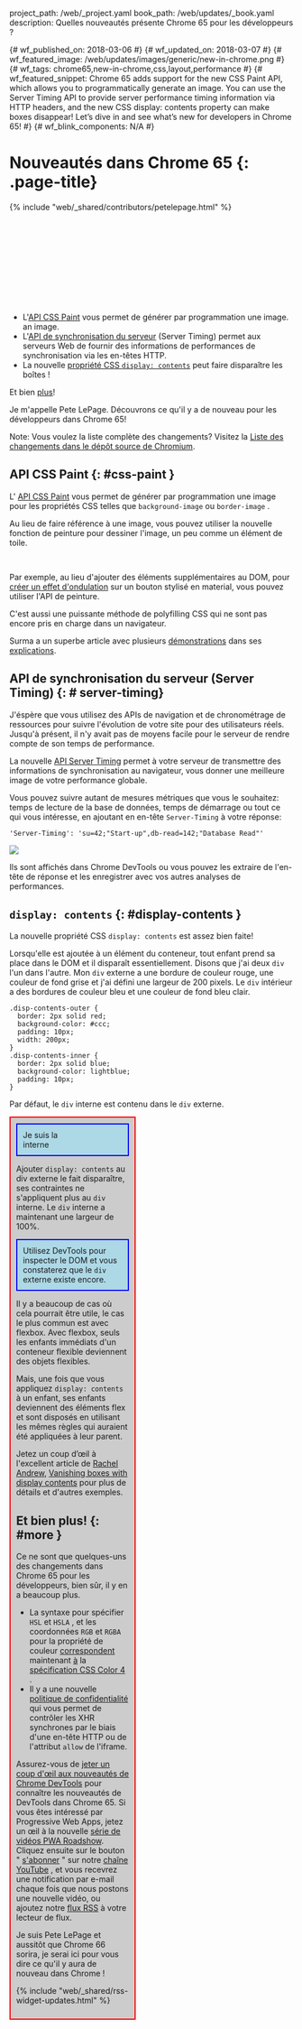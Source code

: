 project_path: /web/_project.yaml
book_path: /web/updates/_book.yaml
description: Quelles nouveautés présente Chrome 65 pour les développeurs ?

{# wf_published_on: 2018-03-06 #} {# wf_updated_on: 2018-03-07 #} {#
wf_featured_image: /web/updates/images/generic/new-in-chrome.png #} {# wf_tags:
chrome65,new-in-chrome,css,layout,performance #} {# wf_featured_snippet: Chrome
65 adds support for the new CSS Paint API, which allows you to programmatically
generate an image. You can use the Server Timing API to provide server
performance timing information via HTTP headers, and the new CSS display:
contents property can make boxes disappear! Let’s dive in and see what’s new for
developers in Chrome 65! #} {# wf_blink_components: N/A #}

# Nouveautés dans Chrome 65 {: .page-title}

{% include "web/_shared/contributors/petelepage.html" %}

<div class="clearfix"></div>

<div class="video-wrapper">
  <iframe class="devsite-embedded-youtube-video" data-video-id="_W4GSpoSOZI"
data-autohide="1" data-showinfo="0" frameborder="0" allowfullscreen>
  </iframe>
</div>

- L'[API CSS Paint](#css-paint) vous permet de générer par programmation une
image. an image.
- L'[API de synchronisation du serveur](#server-timing) (Server Timing) permet
aux serveurs Web de fournir des informations de performances de synchronisation
via les en-têtes HTTP.
- La nouvelle [propriété CSS `display: contents`](#display-contents) peut faire
disparaître les boîtes !

Et bien [plus](#more)!

Je m'appelle Pete LePage. Découvrons ce qu'il y a de nouveau pour les
développeurs dans Chrome 65!

<div class="clearfix"></div>

Note: Vous voulez la liste complète des changements? Visitez la [Liste des
changements dans le dépôt source de
Chromium](https://chromium.googlesource.com/chromium/src/+log/64.0.3282.140..65.0.3325.146).

## API CSS Paint {: #css-paint }

L' [API CSS Paint](https://www.w3.org/TR/css-paint-api-1/) vous permet de
générer par programmation une image pour les propriétés CSS telles que
`background-image` ou `border-image` .

Au lieu de faire référence à une image, vous pouvez utiliser la nouvelle
fonction de peinture pour dessiner l'image, un peu comme un élément de toile.

<pre class="prettyprint"> <style>   .myElem { background-image:
<b>paint(checkerboard);</b> } </style> <script>
<b>CSS.paintWorklet.addModule('checkerboard.js');</b> </script> </pre>

Par exemple, au lieu d'ajouter des éléments supplémentaires au DOM, pour [créer
un effet d'ondulation](/web/updates/2018/01/paintapi#use_cases) sur un bouton
stylisé en material, vous pouvez utiliser l'API de peinture.

C'est aussi une puissante méthode de polyfilling CSS qui ne sont pas encore pris
en charge dans un navigateur.

Surma a un superbe article avec plusieurs
[démonstrations](https://googlechromelabs.github.io/houdini-samples/paint-worklet/checkerboard/)
dans ses [explications](/web/updates/2018/01/paintapi).

## API de synchronisation du serveur (Server Timing) {: # server-timing}

J'éspère que vous utilisez des APIs de navigation et de chronométrage de
ressources pour suivre l'évolution de votre site pour des utilisateurs réels.
Jusqu'à présent, il n'y avait pas de moyens facile pour le serveur de rendre
compte de son temps de performance.

La nouvelle [API Server Timing](https://w3c.github.io/server-timing/) permet à
votre serveur de transmettre des informations de synchronisation au navigateur,
vous donner une meilleure image de votre performance globale.

Vous pouvez suivre autant de mesures métriques que vous le souhaitez: temps de
lecture de la base de données, temps de démarrage ou tout ce qui vous intéresse,
en ajoutant en en-tête `Server-Timing` à votre réponse:

```
'Server-Timing': 'su=42;"Start-up",db-read=142;"Database Read"'
```

<img
src="https://github.com/google/WebFundamentals/blob/master/web/updates/images/2018/03/nic65-server-timing-devtools.png?raw=true"
class="attempt-right">

Ils sont affichés dans Chrome DevTools ou vous pouvez les extraire de l'en-tête
de réponse et les enregistrer avec vos autres analyses de performances.

<div class="clearfix"></div>

## `display: contents` {: #display-contents }

La nouvelle propriété CSS `display: contents` est assez bien faite!

Lorsqu'elle est ajoutée à un élément du conteneur, tout enfant prend sa place
dans le DOM et il disparaît essentiellement. Disons que j'ai deux `div` l'un
dans l'autre. Mon `div` externe a une bordure de couleur rouge, une couleur de
fond grise et j'ai défini une largeur de 200 pixels. Le `div` intérieur a des
bordures de couleur bleu et une couleur de fond bleu clair.

```
.disp-contents-outer {
  border: 2px solid red;
  background-color: #ccc;
  padding: 10px;
  width: 200px;
}
.disp-contents-inner {
  border: 2px solid blue;
  background-color: lightblue;
  padding: 10px;
}
```

Par défaut, le `div` interne est contenu dans le `div` externe.

<style>
.disp-contents-outer {
  border: 2px solid red;
  background-color: #ccc;
  padding: 10px;
  width: 200px;
}
.disp-contents-inner {
  border: 2px solid blue;
  background-color: lightblue;
  padding: 10px;
}
.disp-contents {
  display: contents;
}
</style>

<div class="disp-contents-outer">
  <div class="disp-contents-inner">     Je suis la <div> interne</div>
</div>

 Ajouter `display: contents` au div externe le fait disparaître, ses contraintes
ne s'appliquent plus au `div` interne. Le `div` interne a maintenant une largeur
de 100%.

<div class="disp-contents-outer disp-contents">
  <div class="disp-contents-inner">     Utilisez DevTools pour inspecter le DOM
et vous constaterez que le <code>div</code> externe existe encore.</div>
</div>

 Il y a beaucoup de cas où cela pourrait être utile, le cas le plus commun est
avec flexbox.  Avec flexbox, seuls les enfants immédiats d'un conteneur flexible
deviennent des objets flexibles.

Mais, une fois que vous appliquez `display: contents` à un enfant, ses enfants
deviennent des éléments flex et sont disposés en utilisant les mêmes règles qui
auraient été appliquées à leur parent.

Jetez un coup d’œil à l'excellent article de [Rachel
Andrew](https://twitter.com/rachelandrew), [Vanishing boxes with display
contents](https://rachelandrew.co.uk/archives/2016/01/29/vanishing-boxes-with-display-contents/)
pour plus de détails et d'autres exemples.

## Et bien plus! {: #more }

Ce ne sont que quelques-uns des changements dans Chrome 65 pour les
développeurs, bien sûr, il y en a beaucoup plus.

- La syntaxe pour spécifier `HSL` et `HSLA` , et les coordonnées `RGB` et `RGBA`
pour la propriété de couleur
[correspondent](https://drafts.csswg.org/css-color/#the-hsl-notation) maintenant
[à](https://drafts.csswg.org/css-color/#the-hsl-notation) la [spécification CSS
Color 4](https://developer.mozilla.org/en-US/docs/Web/CSS/color_value) .
- Il y a une nouvelle [politique de
confidentialité](http://xhr.featurepolicy.rocks/) qui vous permet de contrôler
les XHR synchrones par le biais d'une en-tête HTTP ou de l'attribut `allow` de
l'iframe.

Assurez-vous de [jeter un coup d'œil aux nouveautés de Chrome
DevTools](/web/updates/2018/01/devtools) pour connaître les nouveautés de
DevTools dans Chrome 65.   Si vous êtes intéressé par Progressive Web Apps,
jetez un œil à la nouvelle [série de vidéos PWA
Roadshow](https://www.youtube.com/playlist?list=PLNYkxOF6rcICnIOm4cfylT0-cEfytBtYt).
Cliquez ensuite sur le bouton " [s'abonner](https://goo.gl/6FP1a5) " sur notre
[chaîne YouTube](https://www.youtube.com/user/ChromeDevelopers/) , et vous
recevrez une notification par e-mail chaque fois que nous postons une nouvelle
vidéo, ou ajoutez notre [flux RSS](/web/shows/rss.xml) à votre lecteur de flux.

Je suis Pete LePage et aussitôt que Chrome 66 sorira, je serai ici pour vous
dire ce qu'il y aura de nouveau dans Chrome !

{% include "web/_shared/rss-widget-updates.html" %}
